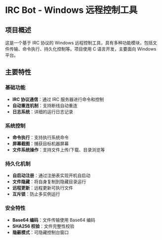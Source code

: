 # IRC Bot - Windows 远程控制工具

## 项目概述

这是一个基于 IRC 协议的 Windows 远程控制工具，具有多种功能模块，包括文件传输、命令执行、持久化控制等。项目使用 C 语言开发，主要面向 Windows 平台。

## 主要特性

### 基础功能
- **IRC 协议通信**：通过 IRC 服务器进行命令和控制
- **自动重连机制**：支持断线自动重连
- **日志系统**：详细的运行日志记录

### 系统控制
- **命令执行**：支持执行系统命令
- **屏幕截图**：捕获目标机器屏幕
- **文件系统操作**：支持文件上传/下载、目录浏览等

### 持久化机制
- **自启动注册**：通过注册表实现开机自启动
- **文件隐藏**：将自身复制到隐藏目录运行
- **远程更新**：远程更新可执行文件
- **互斥锁**：防止多实例运行

### 安全特性
- **Base64 编码**：文件传输使用 Base64 编码
- **SHA256 校验**：文件完整性校验
- **隐蔽模式**：可隐藏控制台窗口

